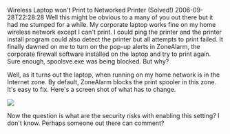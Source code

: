 Wireless Laptop won't Print to Networked Printer (Solved!)
2006-09-28T22:28:28
Well this might be obvious to a many of you out there but it had me stumped for a while. My corporate laptop works fine on my home wireless network except I can't print. I could ping the printer and the printer install program could also detect the printer but all attempts to print failed. It finally dawned on me to turn on the pop-up alerts in ZoneAlarm, the corporate firewall software installed on the laptop and try to print again. Sure enough, spoolsve.exe was being blocked. But why?

Well, as it turns out the laptop, when running on my home network is in the Internet zone. By default, ZoneAlarm blocks the print spooler in this zone. It's easy to fix. Here's a screen shot of what has to change.

![](http://mike-ward.net/Blog/zonealarm.png)

Now the question is what are the security risks with enabling this setting? I don't know. Perhaps someone out there can comment?
